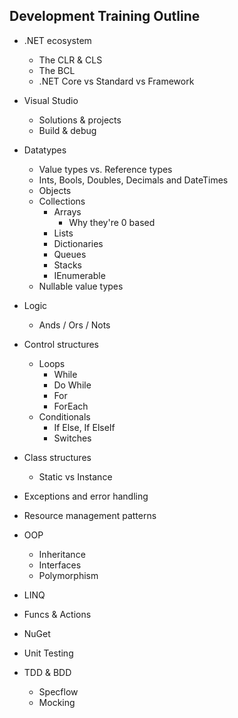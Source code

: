 ## Development Training Outline

* .NET ecosystem
    * The CLR & CLS
    * The BCL
    * .NET Core vs Standard vs Framework

* Visual Studio
    * Solutions & projects
    * Build & debug

* Datatypes
    * Value types vs. Reference types
    * Ints, Bools, Doubles, Decimals and DateTimes
    * Objects
    * Collections
        * Arrays
            * Why they're 0 based
        * Lists
        * Dictionaries
        * Queues
        * Stacks
        * IEnumerable
    * Nullable value types

* Logic
    * Ands / Ors / Nots

* Control structures
    * Loops
        * While
        * Do While
        * For
        * ForEach
    * Conditionals
        * If Else, If ElseIf
        * Switches

* Class structures
    * Static vs Instance

* Exceptions and error handling

* Resource management patterns

* OOP
    * Inheritance
    * Interfaces
    * Polymorphism

* LINQ

* Funcs & Actions

* NuGet

* Unit Testing

* TDD & BDD
    * Specflow
    * Mocking